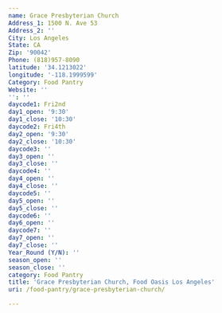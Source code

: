```yaml
---
name: Grace Presbyterian Church
Address_1: 1500 N. Ave 53
Address_2: ''
City: Los Angeles
State: CA
Zip: '90042'
Phone: (818)957-8090
latitude: '34.1213022'
longitude: '-118.1999599'
Category: Food Pantry
Website: ''
'': ''
daycode1: Fri2nd
day1_open: '9:30'
day1_close: '10:30'
daycode2: Fri4th
day2_open: '9:30'
day2_close: '10:30'
daycode3: ''
day3_open: ''
day3_close: ''
daycode4: ''
day4_open: ''
day4_close: ''
daycode5: ''
day5_open: ''
day5_close: ''
daycode6: ''
day6_open: ''
daycode7: ''
day7_open: ''
day7_close: ''
Year_Round (Y/N): ''
season_open: ''
season_close: ''
category: Food Pantry
title: 'Grace Presbyterian Church, Food Oasis Los Angeles'
uri: /food-pantry/grace-presbyterian-church/

---
```


